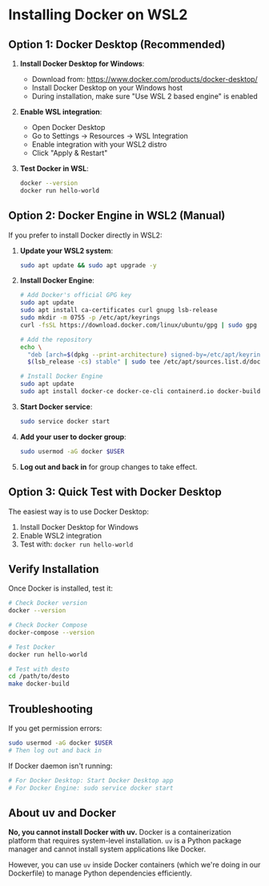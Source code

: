 # Installing Docker on WSL2

## Option 1: Docker Desktop (Recommended)

1. **Install Docker Desktop for Windows**:
   - Download from: https://www.docker.com/products/docker-desktop/
   - Install Docker Desktop on your Windows host
   - During installation, make sure "Use WSL 2 based engine" is enabled

2. **Enable WSL integration**:
   - Open Docker Desktop
   - Go to Settings → Resources → WSL Integration
   - Enable integration with your WSL2 distro
   - Click "Apply & Restart"

3. **Test Docker in WSL**:
   ```bash
   docker --version
   docker run hello-world
   ```

## Option 2: Docker Engine in WSL2 (Manual)

If you prefer to install Docker directly in WSL2:

1. **Update your WSL2 system**:
   ```bash
   sudo apt update && sudo apt upgrade -y
   ```

2. **Install Docker Engine**:
   ```bash
   # Add Docker's official GPG key
   sudo apt update
   sudo apt install ca-certificates curl gnupg lsb-release
   sudo mkdir -m 0755 -p /etc/apt/keyrings
   curl -fsSL https://download.docker.com/linux/ubuntu/gpg | sudo gpg --dearmor -o /etc/apt/keyrings/docker.gpg

   # Add the repository
   echo \
     "deb [arch=$(dpkg --print-architecture) signed-by=/etc/apt/keyrings/docker.gpg] https://download.docker.com/linux/ubuntu \
     $(lsb_release -cs) stable" | sudo tee /etc/apt/sources.list.d/docker.list > /dev/null

   # Install Docker Engine
   sudo apt update
   sudo apt install docker-ce docker-ce-cli containerd.io docker-buildx-plugin docker-compose-plugin
   ```

3. **Start Docker service**:
   ```bash
   sudo service docker start
   ```

4. **Add your user to docker group**:
   ```bash
   sudo usermod -aG docker $USER
   ```

5. **Log out and back in** for group changes to take effect.

## Option 3: Quick Test with Docker Desktop

The easiest way is to use Docker Desktop:

1. Install Docker Desktop for Windows
2. Enable WSL2 integration
3. Test with: `docker run hello-world`

## Verify Installation

Once Docker is installed, test it:

```bash
# Check Docker version
docker --version

# Check Docker Compose
docker-compose --version

# Test Docker
docker run hello-world

# Test with desto
cd /path/to/desto
make docker-build
```

## Troubleshooting

If you get permission errors:
```bash
sudo usermod -aG docker $USER
# Then log out and back in
```

If Docker daemon isn't running:
```bash
# For Docker Desktop: Start Docker Desktop app
# For Docker Engine: sudo service docker start
```

## About uv and Docker

**No, you cannot install Docker with uv.** Docker is a containerization platform that requires system-level installation. `uv` is a Python package manager and cannot install system applications like Docker.

However, you can use `uv` inside Docker containers (which we're doing in our Dockerfile) to manage Python dependencies efficiently.
